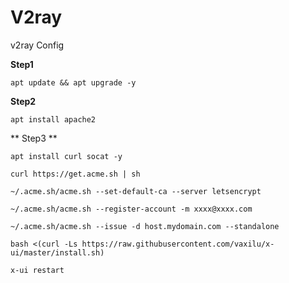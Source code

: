 # V2ray
v2ray Config

**Step1**
```
apt update && apt upgrade -y
```
 
**Step2**
```
apt install apache2
```

** Step3 **
```
apt install curl socat -y
```

```
curl https://get.acme.sh | sh
```
```
~/.acme.sh/acme.sh --set-default-ca --server letsencrypt
```
```
~/.acme.sh/acme.sh --register-account -m xxxx@xxxx.com
```
```
~/.acme.sh/acme.sh --issue -d host.mydomain.com --standalone
```
```
bash <(curl -Ls https://raw.githubusercontent.com/vaxilu/x-ui/master/install.sh)
```
```
x-ui restart
```
